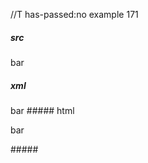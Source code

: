 //T has-passed:no
example 171
##### src
[
foo
]: /url
bar
##### xml
<?xml version="1.0" encoding="UTF-8"?>
<!DOCTYPE document SYSTEM "CommonMark.dtd">
<document xmlns="http://commonmark.org/xml/1.0">
  <paragraph>
    <text>bar</text>
  </paragraph>
</document>
##### html
<p>bar</p>
#####
